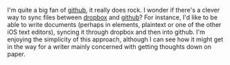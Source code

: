 I'm quite a big fan of [github][github], it really does rock.  I wonder if there's a clever way to sync files between [dropbox][dropbox] and [github][github]? 
For instance, I'd like to be able to write documents (perhaps in elements, plaintext or one of the other iOS text editors), syncing it through dropbox and then into github.  I'm enjoying the simplicity of this approach, although I can see how it might get in the way for a writer mainly concerned with getting thoughts down on paper.


[github]: http://www.github.com
[dropbox]: http://www.dropbox.com